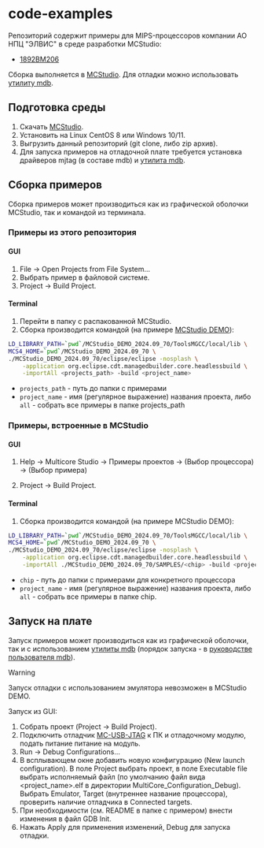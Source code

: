 # code-examples

Репозиторий содержит примеры для MIPS-процессоров компании АО НПЦ "ЭЛВИС" в среде разработки MCStudio:

* [1892ВМ206](./mcstudio/1892vm206/README.md)

Сборка выполняется в [MCStudio](https://support.elvees.com/docs/Soft/mcstudio). Для отладки можно использовать [утилиту mdb](https://support.elvees.com/docs/Soft/#mdb).

## Подготовка среды

1. Скачать [MCStudio](https://support.elvees.com/docs/Soft/mcstudio).
2. Установить на Linux CentOS 8 или Windows 10/11.
3. Выгрузить данный репозиторий (git clone, либо zip архив).
4. Для запуска примеров на отладочной плате требуется установка драйверов mjtag (в составе mdb) и [утилита mdb](https://support.elvees.com/docs/Soft/#mdb).

## Сборка примеров

Сборка примеров может производиться как из графической оболочки MCStudio, так и командой из терминала.

### Примеры из этого репозитория

#### GUI

1. File &rarr; Open Projects from File System...
2. Выбрать пример в файловой системе.
3. Project &rarr; Build Project.

#### Terminal

1. Перейти в папку с распакованной MCStudio.
2. Сборка производится командой (на примере [MCStudio DEMO](https://nc2.elvees.com/index.php/s/6zjeDTjNr5x5Np4)):

```bash
LD_LIBRARY_PATH=`pwd`/MCStudio_DEMO_2024.09_70/ToolsMGCC/local/lib \
MCS4_HOME=`pwd`/MCStudio_DEMO_2024.09_70 \
./MCStudio_DEMO_2024.09_70/eclipse/eclipse -nosplash \
    -application org.eclipse.cdt.managedbuilder.core.headlessbuild \
    -importAll <projects_path> -build <project_name>
```

* `projects_path` - путь до папки с примерами
* `project_name` - имя (регулярное выражение) названия проекта, либо `all` - собрать все примеры в папке projects_path

### Примеры, встроенные в MCStudio

#### GUI

1. Help &rarr; Multicore Studio &rarr; Примеры проектов &rarr; (Выбор процессора) &rarr; (Выбор примера)

2. Project &rarr; Build Project.

#### Terminal

1. Сборка производится командой (на примере MCStudio DEMO):

```bash
LD_LIBRARY_PATH=`pwd`/MCStudio_DEMO_2024.09_70/ToolsMGCC/local/lib \
MCS4_HOME=`pwd`/MCStudio_DEMO_2024.09_70 \
./MCStudio_DEMO_2024.09_70/eclipse/eclipse -nosplash \
    -application org.eclipse.cdt.managedbuilder.core.headlessbuild \
    -importAll ./MCStudio_DEMO_2024.09_70/SAMPLES/<chip> -build <project_name>
```

* `chip` - путь до папки с примерами для конкретного процессора
* `project_name` - имя (регулярное выражение) названия проекта, либо `all` - собрать все примеры в папке chip.

## Запуск на плате

Запуск примеров может производиться как из графической оболочки, так и с использованием [утилиты mdb](https://support.elvees.com/docs/Soft/#mdb) (порядок запуска - в [руководстве пользователя mdb](https://nc2.elvees.com/index.php/s/bkLjKqpra5rPaXJ)).

> [!WARNING]
> Запуск отладки с использованием эмулятора невозможен в MCStudio DEMO.

Запуск из GUI:

1. Собрать проект (Project &rarr; Build Project).
2. Подключить отладчик [MC-USB-JTAG](https://support.elvees.com/docs/Solutions/MC-USB-JTAG) к ПК и отладочному модулю, подать питание питание на модуль.
3. Run &rarr; Debug Configurations...
4. В всплывающем окне добавить новую конфигурацию (New launch configuration). В поле Project выбрать проект, в поле Executable file выбрать исполняемый файл (по умолчанию файл вида <project_name>.elf в директории MultiCore_Configuration_Debug). Выбрать Emulator, Target (внутреннее название процессора), проверить наличие отладчика в Connected targets.
5. При необходимости (см. README в папке с примером) внести изменения в файл GDB Init.
6. Нажать Apply для применения изменений, Debug для запуска отладки.
